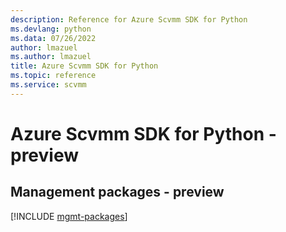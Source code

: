```yaml
---
description: Reference for Azure Scvmm SDK for Python
ms.devlang: python
ms.data: 07/26/2022
author: lmazuel
ms.author: lmazuel
title: Azure Scvmm SDK for Python
ms.topic: reference
ms.service: scvmm
---
```

# Azure Scvmm SDK for Python - preview

## Management packages - preview
[!INCLUDE [mgmt-packages](scvmm-mgmt-index.md)]